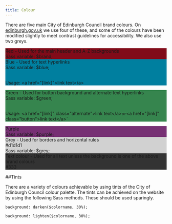 ```yaml
---
title: Colour
---
```


There are five main City of Edinburgh Council brand colours. On [edinburgh.gov.uk](http://www.edinburgh.gov.uk) we use four of these, and some of the colours have been modified slightly to meet contrast guidelines for accessibility. We also use two greys.

<div class="colour-example" style="background: rgb(129, 11, 25);">
Red - Used for the main header and A-Z backgrounds<br/>
Sass variable: $brand;
</div>

<div class="colour-example" style="background: rgb(0, 127, 159);">
Blue - Used for text hyperlinks<br/>
Sass variable: $blue;<br/><br/>

Usage: &lt;a href=&quot;[link]&quot;&gt;link text&lt;/a&gt;
</div>

<div class="colour-example" style="background: rgb(54, 133, 78);">
Green - Used for button background and alternate text hyperlinks<br/>
Sass variable: $green;<br/><br/>

Usage: &lt;a href=&quot;[link]&quot; class=&quot;alternate&quot;>link text&lt;/a&gt;` or `&lt;a href=&quot;[link]&quot; class=&quot;button&quot;&gt;link text&lt;/a&gt;`
</div>

<div class="colour-example" style="background: rgb(119, 48, 116);">
Purple<br/>
Sass variable: $purple;
</div>

<div class="colour-example" style="background: #d1d1d1;">
Grey - Used for borders and horizontal rules<br/>
#d1d1d1<br/>
Sass variable: $grey;
</div>

<div class="colour-example" style="background: #333;">
Text colour - Used for all text unless the background is one of the above brand colours<br/>
#333
</div>

##Tints

There are a variety of colours achievable by using tints of the City of Edinburgh Council colour palette. The tints can be achieved on the website by using the following Sass methods. These should be used sparingly.

    background: darken($colorname, 30%);

<!--  -->

    background: lighten($colorname, 30%);
